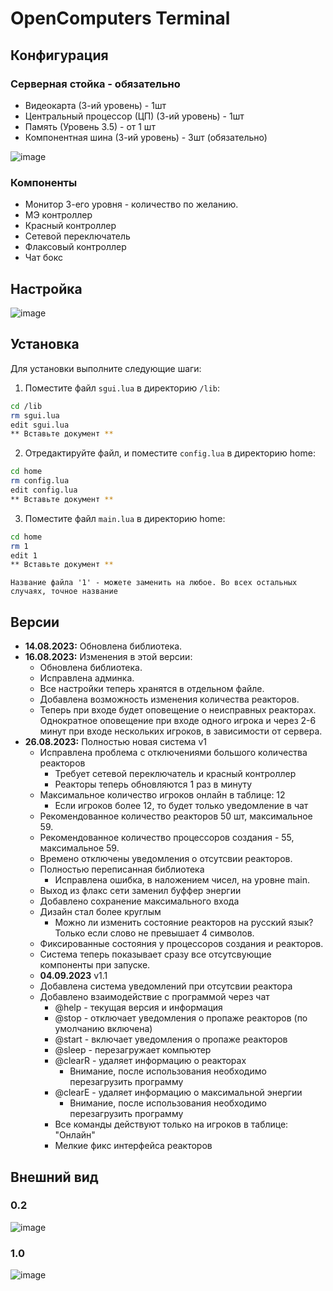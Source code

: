 # OpenComputers Terminal

## Конфигурация
### Серверная стойка - обязательно
* Видеокарта (3-ий уровень) - 1шт
* Центральный процессор (ЦП) (3-ий уровень) - 1шт
* Память (Уровень 3.5) - от 1 шт
* Компонентная шина (3-ий уровень) - 3шт (обязательно)
  
![image](https://github.com/Awl-S/OpenComputers_terminal/assets/85406297/e003fddf-70d9-4a95-84ae-200255422955)

### Компоненты
* Монитор 3-его уровня - количество по желанию.
* МЭ контроллер
* Красный контроллер
* Сетевой переключатель
* Флаксовый контроллер
* Чат бокс

## Настройка
![image](https://github.com/Awl-S/OpenComputers_terminal/assets/85406297/dd56a2ec-d1cc-4153-9ab4-dc1950416eac)



## Установка
Для установки выполните следующие шаги:

1. Поместите файл `sgui.lua` в директорию `/lib`:
```bash
cd /lib
rm sgui.lua
edit sgui.lua
** Вставьте документ **
```
2. Отредактируйте файл, и поместите `config.lua` в директорию home:
  ```bash
  cd home
  rm config.lua
  edit config.lua
** Вставьте документ **
```
3. Поместите файл `main.lua` в директорию home:
  ```bash
  cd home
  rm 1
  edit 1
** Вставьте документ **
```
```
Название файла '1' - можете заменить на любое. Во всех остальных случаях, точное название
```

## Версии

- **14.08.2023:** Обновлена библиотека.
- **16.08.2023:** Изменения в этой версии:
  - Обновлена библиотека.
  - Исправлена админка.
  - Все настройки теперь хранятся в отдельном файле.
  - Добавлена возможность изменения количества реакторов.
  - Теперь при входе будет оповещение о неисправных реакторах. Однократное оповещение при входе одного игрока и через 2-6 минут при входе нескольких игроков, в зависимости от сервера.
- **26.08.2023:** Полностью новая система v1
  - Исправлена проблема с отключениями большого количества реакторов
    - Требует сетевой переключатель и красный контроллер
    - Реакторы теперь обновляются 1 раз в минуту
  - Максимальное количество игроков онлайн в таблице: 12
    - Если игроков более 12, то будет только уведомление в чат
  - Рекомендованное количество реакторов 50 шт, максимальное 59.
  - Рекомендованное количество процессоров создания - 55, максимальное 59.
  - Времено отключены уведомления о отсутсвии реакторов.
  - Полностью переписанная библиотека
    - Исправлена ошибка, в наложением чисел, на уровне main.
  - Выход из флакс сети заменил буффер энергии
  - Добавлено сохранение максимального входа
  - Дизайн стал более круглым
    - Можно ли изменить состояние реакторов на русский язык? Только если слово не превышает 4 символов.
  - Фиксированные состояния у процессоров создания и реакторов.
  - Система теперь показывает сразу все отсутсвующие компоненты при запуске.
  - **04.09.2023** v1.1
  - Добавлена система уведомлений при отсутсвии реактора
  - Добавлено взаимодействие с программой через чат
    - @help - текущая версия и информация
    - @stop - отключает уведомления о пропаже реакторов (по умолчанию включена)
    - @start - включает уведомления о пропаже реакторов
    - @sleep - перезагружает компьютер
    - @clearR - удаляет информацию о реакторах
      - Внимание, после использования необходимо перезагрузить программу
    - @clearE - удаляет информацию о максимальной энергии
      - Внимание, после использования необходимо перезагрузить программу
    - Все команды действуют только на игроков в таблице: "Онлайн"
    - Мелкие фикс интерфейса реакторов
## Внешний вид
### 0.2
![image](https://github.com/Awl-S/OpenComputers_terminal/assets/85406297/6c8c7bdd-788e-4d33-971d-cf763a4b9241)
### 1.0
![image](https://github.com/Awl-S/OpenComputers_terminal/assets/85406297/9a82b5dc-f2e8-4d17-8f98-47cb8bada010)

